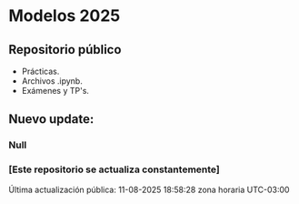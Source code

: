 # Modelos 2025

## Repositorio público

- Prácticas.
- Archivos .ipynb.
- Exámenes y TP's.


## Nuevo update:
### Null


### [Este repositorio se actualiza constantemente]

Última actualización pública: 11-08-2025 18:58:28 zona horaria UTC-03:00
